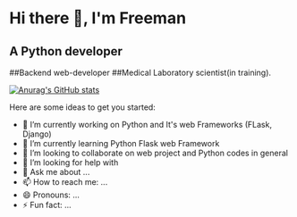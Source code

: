 # Hi there 👋, I'm Freeman 
## A Python developer
##Backend web-developer
##Medical Laboratory scientist(in training).

[![Anurag's GitHub stats](https://github-readme-stats.vercel.app/api?username=Freeman-kuch)](https://github.com/anuraghazra/github-readme-stats)

Here are some ideas to get you started:

- 🔭 I’m currently working on Python and It's web Frameworks (FLask, Django)
- 🌱 I’m currently learning Python Flask web Framework
- 👯 I’m looking to collaborate on web project and Python codes in general
- 🤔 I’m looking for help with 
- 💬 Ask me about ...
- 📫 How to reach me: ...
- 😄 Pronouns: ...
- ⚡ Fun fact: ...

